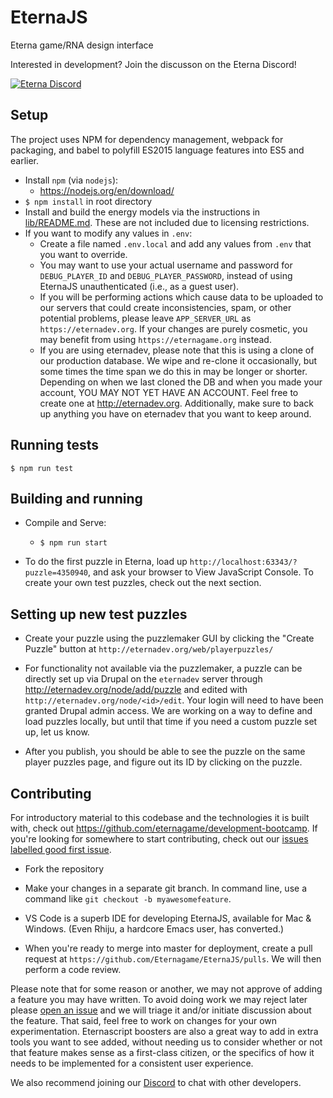 # EternaJS

Eterna game/RNA design interface

Interested in development? Join the discusson on the Eterna Discord!

[![Eterna Discord](https://discord.com/api/guilds/702618517589065758/widget.png?style=banner2)](https://discord.gg/KYeTwux)

## Setup

The project uses NPM for dependency management, webpack for packaging, and babel to polyfill ES2015 language features into ES5 and earlier.

* Install `npm` (via `nodejs`): 
    - https://nodejs.org/en/download/
* `$ npm install` in root directory
* Install and build the energy models via the instructions in [lib/README.md](lib/README.md). These are not included due to licensing restrictions.
* If you want to modify any values in `.env`:
    - Create a file named `.env.local` and add any values from `.env` that you want to override.
    - You may want to use your actual username and password for `DEBUG_PLAYER_ID` and `DEBUG_PLAYER_PASSWORD`, instead of using EternaJS unauthenticated (i.e., as a guest user).
    - If you will be performing actions which cause data to be uploaded to our servers that could create inconsistencies, spam, or other potential problems, please leave `APP_SERVER_URL` as `https://eternadev.org`. If your changes are purely cosmetic, you may benefit from using `https://eternagame.org` instead.
    - If you are using eternadev, please note that this is using a clone of our production database. We wipe and re-clone it occasionally, but some times the time span we do this in may be longer or shorter. Depending on when we last cloned the DB and when you made your account, YOU MAY NOT YET HAVE AN ACCOUNT. Feel free to create one at http://eternadev.org. Additionally, make sure to back up anything you have on eternadev that you want to keep around.

## Running tests

`$ npm run test`

## Building and running
* Compile and Serve:
    - `$ npm run start`

* To do the first puzzle in Eterna, load up `http://localhost:63343/?puzzle=4350940`, and ask your browser to View JavaScript Console. To create your own test puzzles, check out the next section.

## Setting up new test puzzles
 * Create your puzzle using the puzzlemaker GUI by clicking the "Create Puzzle" button at `http://eternadev.org/web/playerpuzzles/`

 * For functionality not available via the puzzlemaker, a puzzle can be directly set up via Drupal on the `eternadev` server through http://eternadev.org/node/add/puzzle and edited with `http://eternadev.org/node/<id>/edit`. Your login will need to have been granted Drupal admin access. We are working on a way to define and load puzzles locally, but until that time if you need a custom puzzle set up, let us know.

 * After you publish, you should be able to see the puzzle on the same player puzzles page, and figure out its ID by clicking on the puzzle.

## Contributing
For introductory material to this codebase and the technologies it is built with, check out https://github.com/eternagame/development-bootcamp. If you're looking for somewhere to start contributing, check out our [issues labelled good first issue](https://github.com/eternagame/EternaJS/issues?q=is%3Aopen+is%3Aissue+label%3A%22good+first+issue%22).

 * Fork the repository

 * Make your changes in a separate git branch. In command line, use a command like `git checkout -b myawesomefeature`. 
 
 * VS Code is a superb IDE for developing EternaJS, available for Mac & Windows. (Even Rhiju, a hardcore Emacs user, has converted.)

 * When you're ready to merge into master for deployment, create a pull request at `https://github.com/Eternagame/EternaJS/pulls`. We will then perform a code review.
 
Please note that for some reason or another, we may not approve of adding a feature you may have written. To avoid doing work we may reject later please [open an issue](https://github.com/eternagame/eternajs/issues) and we will triage it and/or initiate discussion about the feature. That said, feel free to work on changes for your own experimentation. Eternascript boosters are also a great way to add in extra tools you want to see added, without needing us to consider whether or not that feature makes sense as a first-class citizen, or the specifics of how it needs to be implemented for a consistent user experience.

We also recommend joining our [Discord](https://discord.gg/KYeTwux) to chat with other developers.
